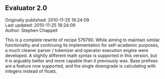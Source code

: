 ## Evaluator 2.0  
Originally published: 2010-11-25 18:24:09  
Last updated: 2010-11-25 18:24:09  
Author: Stephen Chappell  
  
This is a complete rewrite of recipe 576790. While aiming to maintain similar functionality and continuing its implementation for self-academic purposes, a much cleaner parser / tokenizer and operator execution engine were developed. A slightly different math syntax is supported in this version, but it is arguably better and more capable than it previously was. Base prefixes are a feature now supported, and the single downgrade is calculating with integers instead of floats.